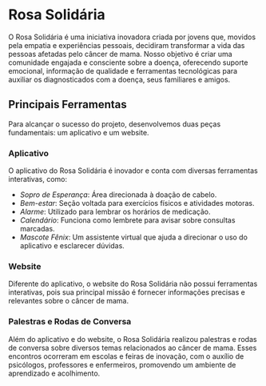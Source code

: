# Rosa Solidária

O Rosa Solidária é uma iniciativa inovadora criada por jovens que, movidos pela empatia e experiências pessoais, decidiram transformar a vida das pessoas afetadas pelo câncer de mama. Nosso objetivo é criar uma comunidade engajada e consciente sobre a doença, oferecendo suporte emocional, informação de qualidade e ferramentas tecnológicas para auxiliar os diagnosticados com a doença, seus familiares e amigos.

## Principais Ferramentas

Para alcançar o sucesso do projeto, desenvolvemos duas peças fundamentais: um aplicativo e um website.

### Aplicativo

O aplicativo do Rosa Solidária é inovador e conta com diversas ferramentas interativas, como:

- *Sopro de Esperança*: Área direcionada à doação de cabelo.
- *Bem-estar*: Seção voltada para exercícios físicos e atividades motoras.
- *Alarme*: Utilizado para lembrar os horários de medicação.
- *Calendário*: Funciona como lembrete para avisar sobre consultas marcadas.
- *Mascote Fênix*: Um assistente virtual que ajuda a direcionar o uso do aplicativo e esclarecer dúvidas.

### Website

Diferente do aplicativo, o website do Rosa Solidária não possui ferramentas interativas, pois sua principal missão é fornecer informações precisas e relevantes sobre o câncer de mama.

### Palestras e Rodas de Conversa

Além do aplicativo e do website, o Rosa Solidária realizou palestras e rodas de conversa sobre diversos temas relacionados ao câncer de mama. Esses encontros ocorreram em escolas e feiras de inovação, com o auxílio de psicólogos, professores e enfermeiros, promovendo um ambiente de aprendizado e acolhimento.
